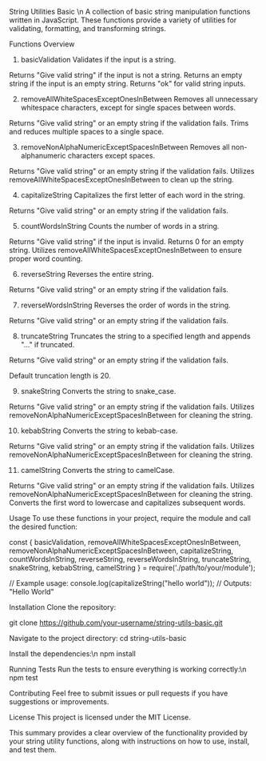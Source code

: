 String Utilities Basic \n
A collection of basic string manipulation functions written in JavaScript. These functions provide a variety of utilities for validating, formatting, and transforming strings.

Functions Overview

1. basicValidation
Validates if the input is a string.

Returns "Give valid string" if the input is not a string.
Returns an empty string if the input is an empty string.
Returns "ok" for valid string inputs.

2. removeAllWhiteSpacesExceptOnesInBetween
Removes all unnecessary whitespace characters, except for single spaces between words.

Returns "Give valid string" or an empty string if the validation fails.
Trims and reduces multiple spaces to a single space.

3. removeNonAlphaNumericExceptSpacesInBetween
Removes all non-alphanumeric characters except spaces.

Returns "Give valid string" or an empty string if the validation fails.
Utilizes removeAllWhiteSpacesExceptOnesInBetween to clean up the string.

4. capitalizeString
Capitalizes the first letter of each word in the string.

Returns "Give valid string" or an empty string if the validation fails.

5. countWordsInString
Counts the number of words in a string.

Returns "Give valid string" if the input is invalid.
Returns 0 for an empty string.
Utilizes removeAllWhiteSpacesExceptOnesInBetween to ensure proper word counting.

6. reverseString
Reverses the entire string.

Returns "Give valid string" or an empty string if the validation fails.

7. reverseWordsInString
Reverses the order of words in the string.

Returns "Give valid string" or an empty string if the validation fails.

8. truncateString
Truncates the string to a specified length and appends "..." if truncated.

Returns "Give valid string" or an empty string if the validation fails.

Default truncation length is 20.

9. snakeString
Converts the string to snake_case.

Returns "Give valid string" or an empty string if the validation fails.
Utilizes removeNonAlphaNumericExceptSpacesInBetween for cleaning the string.

10. kebabString
Converts the string to kebab-case.

Returns "Give valid string" or an empty string if the validation fails.
Utilizes removeNonAlphaNumericExceptSpacesInBetween for cleaning the string.

11. camelString
Converts the string to camelCase.

Returns "Give valid string" or an empty string if the validation fails.
Utilizes removeNonAlphaNumericExceptSpacesInBetween for cleaning the string.
Converts the first word to lowercase and capitalizes subsequent words.

Usage
To use these functions in your project, require the module and call the desired function:

const {
    basicValidation,
    removeAllWhiteSpacesExceptOnesInBetween,
    removeNonAlphaNumericExceptSpacesInBetween,
    capitalizeString,
    countWordsInString,
    reverseString,
    reverseWordsInString,
    truncateString,
    snakeString,
    kebabString,
    camelString
} = require('./path/to/your/module');

// Example usage:
console.log(capitalizeString("hello world")); // Outputs: "Hello World"

Installation
Clone the repository:

git clone https://github.com/your-username/string-utils-basic.git

Navigate to the project directory:
cd string-utils-basic

Install the dependencies:\n
npm install

Running Tests
Run the tests to ensure everything is working correctly:\n
npm test

Contributing
Feel free to submit issues or pull requests if you have suggestions or improvements.

License
This project is licensed under the MIT License.

This summary provides a clear overview of the functionality provided by your string utility functions, along with instructions on how to use, install, and test them.
